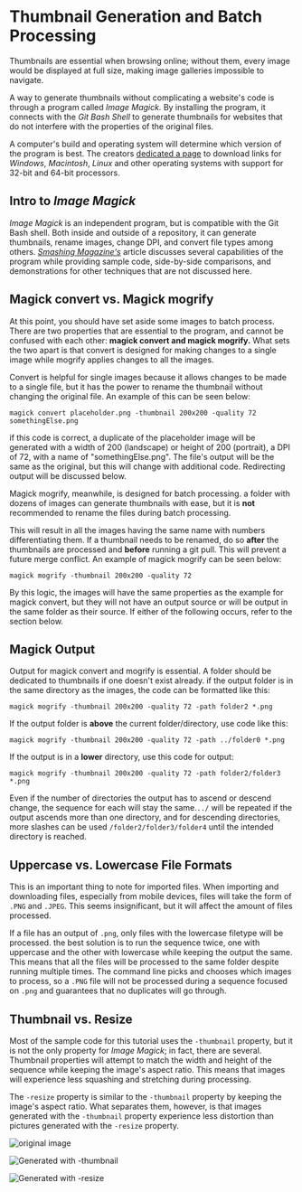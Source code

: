 # Thumbnail Generation and Batch Processing


Thumbnails are essential when browsing online; without them, every image would be displayed at full size, making image galleries impossible to navigate. 

A way to generate thumbnails without complicating a website's code is through a program called *Image Magick.* By installing the program, it connects with the *Git Bash Shell* to generate thumbnails for websites that do not interfere with the properties of the original files.

A computer's build and operating system will determine which version of the program is best. The creators [dedicated a page](https://imagemagick.org/script/download.php) to download links for *Windows*, *Macintosh*, *Linux* and other operating systems with support for 32-bit and 64-bit processors.

## Intro to *Image Magick*

*Image Magick* is an independent program, but is compatible with the Git Bash shell. Both inside and outside of a repository, it can generate thumbnails, rename images, change DPI, and convert file types among others. [*Smashing Magazine's*](https://imagemagick.org/script/command-line-options.php) article discusses several capabilities of the program while providing sample code, side-by-side comparisons, and demonstrations for other techniques that are not discussed here. 

## Magick convert vs. Magick mogrify

 At this point, you should have set aside some images to batch process. There are two properties that are essential to the program, and cannot be confused with each other: **magick convert and magick mogrify.** What sets the two apart is that convert is designed for making changes to a single image while mogrify applies changes to all the images. 
 
  Convert is helpful for single images because it allows changes to be made to a single file, but it has the power to rename the thumbnail without changing the original file. An example of this can be seen below:
  
  ```
magick convert placeholder.png -thumbnail 200x200 -quality 72 somethingElse.png
```

if this code is correct, a duplicate of the placeholder image will be generated with a width of 200 (landscape) or height of 200 (portrait), a DPI of 72, with a name of "somethingElse.png". The file's output will be the same as the original, but this will change with additional code. Redirecting output will be discussed below.

Magick mogrify, meanwhile, is designed for batch processing. a folder with dozens of images can generate thumbnails with ease, but it is **not** recommended to rename the files during batch processing. 

This will result in all the images having the same name with numbers differentiating them. If a thumbnail needs to be renamed, do so **after** the thumbnails are processed and **before** running a git pull. This will prevent a future merge conflict. An example of magick mogrify can be seen below:
```
magick mogrify -thumbnail 200x200 -quality 72
```

By this logic, the images will have the same properties as the example for magick convert, but they will not have an output source or will be output in the same folder as their source. If either of the following occurs, refer to the section below.

## Magick Output

Output for magick convert and mogrify is essential. A folder should be dedicated to thumbnails if one doesn't exist already. if the output folder is in the same directory as the images, the code can be formatted like this:

```
magick mogrify -thumbnail 200x200 -quality 72 -path folder2 *.png
```

If the output folder is **above** the current folder/directory, use code like this:

```
magick mogrify -thumbnail 200x200 -quality 72 -path ../folder0 *.png
```

If the output is in a **lower** directory, use this code for output:

```
magick mogrify -thumbnail 200x200 -quality 72 -path folder2/folder3 *.png
```

Even if the number of directories the output has to ascend or descend change, the sequence for each will stay the same.```../``` will be repeated if the output ascends more than one directory, and for descending directories, more slashes can be used ```/folder2/folder3/folder4``` until the intended directory is reached.

## Uppercase vs. Lowercase File Formats

This is an important thing to note for imported files. When importing and downloading files, especially from mobile devices, files will take the form of ```.PNG``` and ```.JPEG```. This seems insignificant, but it will affect the amount of files processed.

If a file has an output of ```.png```, only files with the lowercase filetype will be processed. the best solution is to run the sequence twice, one with uppercase and the other with lowercase while keeping the output the same. This means that all the files will be processed to the same folder despite running multiple times. The command line picks and chooses which images to process, so a ```.PNG``` file will not be processed during a sequence focused on ```.png``` and guarantees that no duplicates will go through.

## Thumbnail vs. Resize

Most of the sample code for this tutorial uses the ```-thumbnail``` property, but it is not the only property for *Image Magick*; in fact, there are several. Thumbnail properties will attempt to match the width and height of the sequence while keeping the image's aspect ratio. This means that images will experience less squashing and stretching during processing. 

The ```-resize``` property is similar to the ```-thumbnail``` property by keeping the image's aspect ratio. What separates them, however, is that images generated with the ```-thumbnail``` property experience less distortion than pictures generated with the ```-resize``` property. 

![original image](https://newtfire.github.io/newTutorials/web/images/unravelPlaceholder.png)

![Generated with -thumbnail](https://newtfire.github.io/newTutorials/web/images/thumbnail.png)

![Generated with -resize](https://newtfire.github.io/newTutorials/web/images/resize.png)

